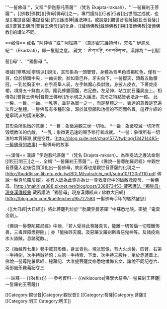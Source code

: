 '''一髻佛母'''，又稱'''伊迦惹吒菩薩'''（梵名 Ekajata-raksah）、'''一髻羅剎王菩薩'''，[[佛教|佛教]][[佛母|佛母]]之一，專門護持[[行者|行者]]出世間之成就，也是[[准提菩薩|准提菩薩]]的[[護法神|護法神]]。或說是[[觀世音菩薩|觀世音菩薩]]或[[普賢王佛母|普賢王佛母]]的化身，[[藏傳佛教|藏傳佛教]]與[[漢傳佛教|漢傳佛教]]的講法不同。

==藏傳==
藏名'''阿仲瑪'''或'''阿松媽''' （意即密咒護持母），梵名'''伊迦惹紀'''（Ekadzati），即一髮髻之意。 藏文： ཨེ་ཀ་ཛ་ཊི་, རལ་གཅིག་མ་。漢譯為'''一[[髻|髻]]母'''、'''獨髻母'''。

根據[[寧瑪派|寧瑪派]]說法，其形象為一頭雙臂，身體為青黑色或褐紅色，僅有一目，位於額頭中央，一齒尖銳，狀如普巴杵，牙尖向下，一髻撐天，頭戴五骷髏冠，一乳位胸正中，右手高舉人屍，左手執魔心與豺狼，身披人皮衣，下著虎皮裙，項掛五十鮮血人頭，隆乳蜂腰圓腹，右足曲，左足伸，站立於日蓮屍座上。相傳為[[普賢王佛母|普賢王佛母]]所示現之大護法，其形之特點皆表法身一體。 此一髻、一目、一齒、一乳等，並非為單一之一，而是整體之一，表達的意義是充遍法界之整體。<ref>一髻佛母有多種形象，源於其發願和功德的不同而各異，這裡介紹的是寧瑪派的護法形象。</ref>

其形象所象徴的意義：
*一目：象徴遍觀三世一切物。
*一齒：象徴咬滅一切所有毀壞教法的仇敵。
*一乳：象徴更迅速的賜予修行者成就。
*一髻：象徴所有一切法的本質歸源,就是空性。<ref>[http://blog.xuite.net/chao1577/twblog/134214485-一髻佛母的故事] 一髻佛母的故事
</ref>

==漢傳==
漢譯'''伊迦惹吒菩薩'''（梵名 Ekajata-raksah）。為準提法之護法金剛[[明王|明王]]之一，全稱'''一髻羅剎王菩薩'''。在《佛說一髻尊陀羅尼經》中觀世音菩薩入定後從頭頂化出一髻佛母，故此尊也是觀世音菩薩的化現之一<ref name=pdf>[http://buddhism.lib.ntu.edu.tw/BDLM/sutra/chi_pdf/sutra10/T20n1110.pdf 佛說一髻尊陀羅尼經]</ref>。亦有人認為此尊亦為廿一尊救度母中的破敵救度母、一髻佛母。<ref>[http://maitiriya888.pixnet.net/blog/post/338873453-藏密護法「獨髻母」現身漢傳經典 藏密護法「獨髻母」現身漢傳經典 / 佛教大日網]</ref><ref>[http://blog.udn.com/kueifeichen/95727583 一髻佛母手印的駭然醒思]</ref>
 
《[[大日經|大日經]]》將此菩薩列位於'''胎藏界曼荼羅'''中蘇悉地院。密號「電雷金剛」。

《佛說一髻尊陀羅尼經》中說，「若人受持此菩薩真言，能離一切苦惱一切障難怖畏，三毒罪障悉得除」；亦「能摧碎天魔。及惡藥叉羅剎斯毒惡鬼神等。及諸疫病水火盜賊，息諸冤敵。」<ref name=pdf/>

又《胎藏界七集》卷中載其形像，身呈青色，現忿怒像，有大火炎髻，四臂，右第一手持劍，次手持鉞斧鉤；左第一手持索、下垂，次手持三股杵，坐於赤蓮華上。<ref>佛說一髻尊陀羅尼經、秘藏記、大准提菩薩焚修悉地懺悔玄文、諸說不同記卷六、兩部曼荼羅義記卷三</ref>

==註釋==
{{Reflist}}
==參考資料==
{{wikisource|佛學大辭典/一髻羅剎王菩薩|一髻羅剎王菩薩}}

[[Category:觀世音|Category:觀世音]]
[[Category:菩薩|Category:菩薩]]
[[Category:明王|Category:明王]]
